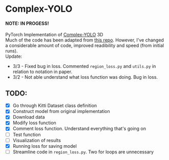 # Complex-YOLO
#### NOTE: IN PROGESS! 
PyTorch Implementation of [Complex-YOLO](https://arxiv.org/abs/1803.06199) 3D<br>
Much of the code has been adapted from [this repo](https://github.com/AI-liu/Complex-YOLO). However, I've changed a considerable amount of code, improved readibility and speed (from initial runs). <br>
Update:
 - 3/3 - Fixed bug in loss. Commented `region_loss.py` and `utils.py` in relation to notation in paper.
 - 3/2 - Not able understand what loss function was doing. Bug in loss. 

## TODO:
 - [x] Go through Kitti Dataset class definition
 - [x] Construct model from original implementation
 - [x] Download data
 - [x] Modify loss function
 - [x] Comment loss function. Understand everything that's going on
 - [ ] Test function
 - [ ] Visualization of results
 - [x] Running loss for saving model
 - [ ] Streamline code in `region_loss.py`. Two for loops are unnecessary

